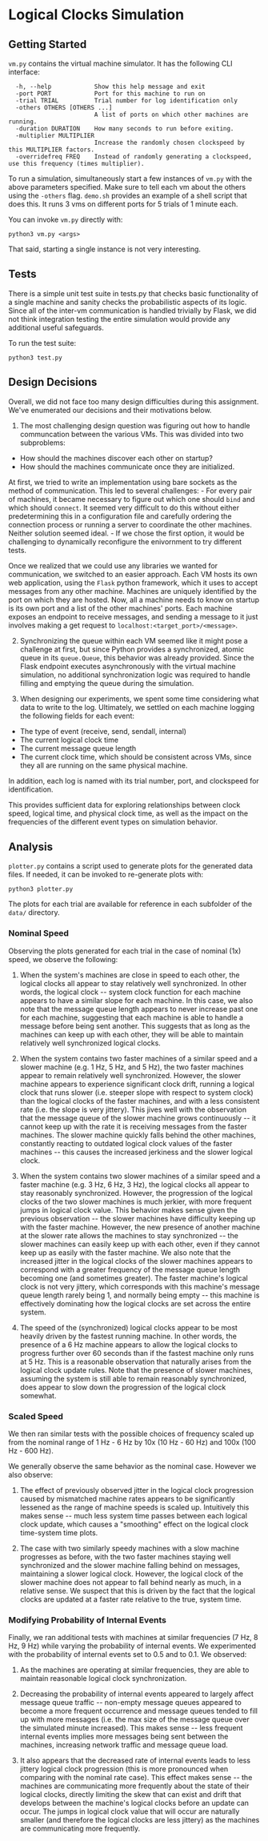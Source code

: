 # Logical Clocks Simulation

## Getting Started

`vm.py` contains the virtual machine simulator. It has the following CLI interface:

```
  -h, --help            Show this help message and exit
  -port PORT            Port for this machine to run on
  -trial TRIAL          Trial number for log identification only
  -others OTHERS [OTHERS ...]
                        A list of ports on which other machines are running.
  -duration DURATION    How many seconds to run before exiting.
  -multiplier MULTIPLIER
                        Increase the randomly chosen clockspeed by this MULTIPLIER factors.
  -overridefreq FREQ    Instead of randomly generating a clockspeed, use this frequency (times multiplier).
```

To run a simulation, simultaneously start a few instances of `vm.py` with the above parameters specified. Make sure to tell each vm about the others using the `-others` flag. `demo.sh` provides an example of a shell script that does this. It runs 3 vms on different ports for 5 trials of 1 minute each.


You can invoke `vm.py` directly with:

```
python3 vm.py <args>
```
That said, starting a single instance is not very interesting.

## Tests
There is a simple unit test suite in tests.py that checks basic functionality of a single machine and sanity checks the probabilistic aspects of its logic. Since all of the inter-vm communication is handled trivially by Flask, we did not think integration testing the entire simulation would provide any additional useful safeguards.

To run the test suite:
```
python3 test.py
```

## Design Decisions

Overall, we did not face too many design difficulties during this assignment. We've enumerated our decisions and their motivations below.

1. The most challenging design question was figuring out how to handle communcation between the various VMs. This was divided into two subproblems:
  - How should the machines discover each other on startup?
  - How should the machines communicate once they are initialized.

  At first, we tried to write an implementation using bare sockets as the method of communication. This led to several challenges:
    - For every pair of machines, it became necessary to figure out which one should `bind` and which should `connect`. It seemed very difficult to do this without either predetermining this in a configuration file and carefully ordering the connection process or running a server to coordinate the other machines. Neither solution seemed ideal.
    - If we chose the first option, it would be challenging to dynamically reconfigure the enivornment to try different tests.

  Once we realized that we could use any libraries we wanted for communication, we switched to an easier approach. Each VM hosts its own web application, using the `Flask` python framework, which it uses to accept messages from any other machine. Machines are uniquely identified by the port on which they are hosted. Now, all a machine needs to know on startup is its own port and a list of the other machines' ports. Each machine exposes an endpoint to receive messages, and sending a message to it just involves making a get request to `localhost:<target_port>/<message>`.

2. Synchronizing the queue within each VM seemed like it might pose a challenge at first, but since Python provides a synchronized, atomic queue in its `queue.Queue`, this behavior was already provided. Since the Flask endpoint executes asynchronously with the virtual machine simulation, no additional synchronization logic was required to handle filling and emptying the queue during the simulation.

3. When designing our experiments, we spent some time considering what data to write to the log. Ultimately, we settled on each machine logging the following fields for each event:
  - The type of event (receive, send, sendall, internal)
  - The current logical clock time
  - The current message queue length
  - The current clock time, which should be consistent across VMs, since they all are running on the same physical machine.

In addition, each log is named with its trial number, port, and clockspeed for identification.

This provides sufficient data for exploring relationships between clock speed, logical time, and physical clock time, as well as the impact on the frequencies of the different event types on simulation behavior.

## Analysis

`plotter.py` contains a script used to generate plots for the generated data files. If needed, it can be invoked to re-generate plots with:

```
python3 plotter.py
```

The plots for each trial are available for reference in each subfolder of the `data/` directory.

### Nominal Speed

Observing the plots generated for each trial in the case of nominal (1x) speed, we observe the following:

1. When the system's machines are close in speed to each other, the logical clocks all appear to stay relatively well synchronized. In other words, the logical clock -- system clock function for each machine appears to have a similar slope for each machine. In this case, we also note that the message queue length appears to never increase past one for each machine, suggesting that each machine is able to handle a message before being sent another. This suggests that as long as the machines can keep up with each other, they will be able to maintain relatively well synchronized logical clocks.

2. When the system contains two faster machines of a similar speed and a slower machine (e.g. 1 Hz, 5 Hz, and 5 Hz), the two faster machines appear to remain relatively well synchronized. However, the slower machine appears to experience significant clock drift, running a logical clock that runs slower (i.e. steeper slope with respect to system clock) than the logical clocks of the faster machines, and with a less consistent rate (i.e. the slope is very jittery). This jives well with the observation that the message queue of the slower machine grows continuously -- it cannot keep up with the rate it is receiving messages from the faster machines. The slower machine quickly falls behind the other machines, constantly reacting to outdated logical clock values of the faster machines -- this causes the increased jerkiness and the slower logical clock.

3. When the system contains two slower machines of a similar speed and a faster machine (e.g. 3 Hz, 6 Hz, 3 Hz), the logical clocks all appear to stay reasonably synchronized. However, the progression of the logical clocks of the two slower machines is much jerkier, with more frequent jumps in logical clock value. This behavior makes sense given the previous observation -- the slower machines have difficulty keeping up with the faster machine. However, the new presence of another machine at the slower rate allows the machines to stay synchronized -- the slower machines can easily keep up with each other, even if they cannot keep up as easily with the faster machine. We also note that the increased jitter in the logical clocks of the slower machines appears to correspond with a greater frequency of the message queue length becoming one (and sometimes greater). The faster machine's logical clock is not very jittery, which corresponds with this machine's message queue length rarely being 1, and normally being empty -- this machine is effectively dominating how the logical clocks are set across the entire system.

4. The speed of the (synchronized) logical clocks appear to be most heavily driven by the fastest running machine. In other words, the presence of a 6 Hz machine appears to allow the logical clocks to progress further over 60 seconds than if the fastest machine only runs at 5 Hz. This is a reasonable observation that naturally arises from the logical clock update rules. Note that the presence of slower machines, assuming the system is still able to remain reasonably synchronized, does appear to slow down the progression of the logical clock somewhat.


### Scaled Speed

We then ran similar tests with the possible choices of frequency scaled up from the nominal range of 1 Hz - 6 Hz by 10x (10 Hz - 60 Hz) and 100x (100 Hz - 600 Hz).

We generally observe the same behavior as the nominal case. However we also observe:

1. The effect of previously observed jitter in the logical clock progression caused by mismatched machine rates appears to be significantly lessened as the range of machine speeds is scaled up. Intuitively this makes sense -- much less system time passes between each logical clock update, which causes a "smoothing" effect on the logical clock time-system time plots.

2. The case with two similarly speedy machines with a slow machine progresses as before, with the two faster machines staying well synchronized and the slower machine falling behind on messages, maintaining a slower logical clock. However, the logical clock of the slower machine does not appear to fall behind nearly as much, in a relative sense. We suspect that this is driven by the fact that the logical clocks are updated at a faster rate relative to the true, system time.


### Modifying Probability of Internal Events

Finally, we ran additional tests with machines at similar frequencies (7 Hz, 8 Hz, 9 Hz) while varying the probability of internal events. We experimented with the probability of internal events set to 0.5 and to 0.1. We observed:

1. As the machines are operating at similar frequencies, they are able to maintain reasonable logical clock synchronization.

2. Decreasing the probability of internal events appeared to largely affect message queue traffic -- non-empty message queues appeared to become a more frequent occurrence and message queues tended to fill up with more messages (i.e. the max size of the message queue over the simulated minute increased). This makes sense -- less frequent internal events implies more messages being sent between the machines, increasing network traffic and message queue load.

3. It also appears that the decreased rate of internal events leads to less jittery logical clock progression (this is more pronounced when comparing with the nominal rate case). This effect makes sense -- the machines are communicating more frequently about the state of their logical clocks, directly limiting the skew that can exist and drift that develops between the machine's logical clocks before an update can occur. The jumps in logical clock value that will occur are naturally smaller (and therefore the logical clocks are less jittery) as the machines are communicating more frequently.

